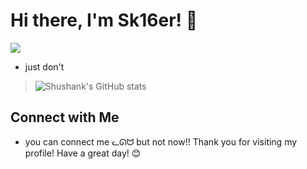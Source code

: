 # Hi there, I'm Sk16er! 👋
![](https://komarev.com/ghpvc/?username=sk16er)

- just don't

> ![Shushank's GitHub stats](https://github-readme-stats.vercel.app/api?username=Sk16er&show_icons=true&theme=dark)
  


## Connect with Me
- you can connect me ᓚᘏᗢ but not now!!
Thank you for visiting my profile! Have a great day! 😊
